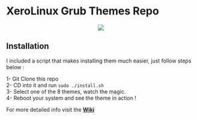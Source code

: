# XeroLinux Grub Themes Repo

<p align="center">
  <img src="https://i.imgur.com/qEOX6uJ.png">
</p>

## Installation

I included a script that makes installing them much easier, just follow steps below :

1- Git Clone this repo<br />
2- CD into it and run `sudo ./install.sh`<br />
3- Select one of the 8 themes, watch the magic.<br />
4- Reboot your system and see the theme in action !<br />

For more detailed info visit the [**Wiki**](https://wiki.xerolinux.xyz/grub/)

